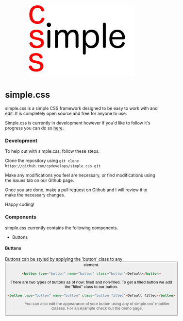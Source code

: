 <p align="center">
  <img src="logo.png">  
</p>

# simple.css
simple.css is a simple CSS framework designed to be easy to work with and edit. It is completely
open source and free for anyone to use.

Simple.css is currently in development however if you'd like to follow it's progress you can do so [here](http://cpdev.me/simple.css/).
### Development
To help out with simple.css, follow these steps.

Clone the repository using ```git clone https://github.com/cpdevelops/simple.css.git```

Make any modifications you feel are necessary, or find modifications using the issues tab on our Github page.

Once you are done, make a pull request on Github and I will review it to make the necessary changes.

Happy coding!
### Components
simple.css currently contains the following components.
* Buttons

#### Buttons
Buttons can be styled by applying the 'button' class to any <button> element.
```html
<button type="button" name="button" class="button">Default</button>
```

There are two types of buttons as of now; filled and non-filled.
To get a filled button we add the "filled" class to our button.
```html
<button type="button" name="button" class="button filled">Default filled</button>
```

> You can also edit the appearance of your button using any of simple.css' modifier classes. For an example check out the demo page.
